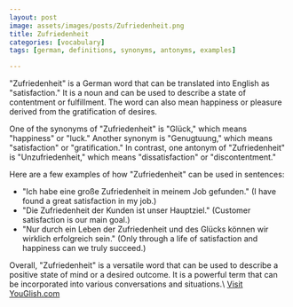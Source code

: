 ```yaml
---
layout: post
image: assets/images/posts/Zufriedenheit.png
title: Zufriedenheit
categories: [vocabulary]
tags: [german, definitions, synonyms, antonyms, examples]

---
```


"Zufriedenheit" is a German word that can be translated into English as "satisfaction." It is a noun and can be used to describe a state of contentment or fulfillment. The word can also mean happiness or pleasure derived from the gratification of desires.

One of the synonyms of "Zufriedenheit" is "Glück," which means "happiness" or "luck." Another synonym is "Genugtuung," which means "satisfaction" or "gratification." In contrast, one antonym of "Zufriedenheit" is "Unzufriedenheit," which means "dissatisfaction" or "discontentment."

Here are a few examples of how "Zufriedenheit" can be used in sentences:

- "Ich habe eine große Zufriedenheit in meinem Job gefunden." (I have found a great satisfaction in my job.)
- "Die Zufriedenheit der Kunden ist unser Hauptziel." (Customer satisfaction is our main goal.)
- "Nur durch ein Leben der Zufriedenheit und des Glücks können wir wirklich erfolgreich sein." (Only through a life of satisfaction and happiness can we truly succeed.)

Overall, "Zufriedenheit" is a versatile word that can be used to describe a positive state of mind or a desired outcome. It is a powerful term that can be incorporated into various conversations and situations.\ <a id="yg-widget-0" class="youglish-widget" data-query="Zufriedenheit" data-lang="german" data-components="8412" data-auto-start="0" data-bkg-color="theme_light" data-title="How%20to%20pronounce%20Zufriedenheit%20in%20German"  rel="nofollow" href="https://youglish.com">Visit YouGlish.com</a><script async src="https://youglish.com/public/emb/widget.js" charset="utf-8"></script>